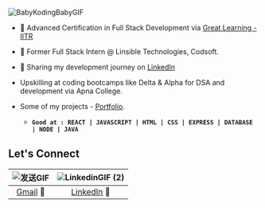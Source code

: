 ![BabyKodingBabyGIF](https://github.com/DhananjayGoyalGL/DhananjayGoyalGL/assets/113744303/9a483217-0381-4630-aaaa-0ba99c611434)



- 🌟 Advanced Certification in Full Stack Development via [Great Learning - IITR](https://eportfolio.mygreatlearning.com/dhananjay-goyal)
- 🚀 Former Full Stack Intern @ Linsible Technologies, Codsoft.
- 📸 Sharing my development journey on [LinkedIn](https://www.linkedin.com/in/dhananjaygoyal/)
- Upskilling at coding bootcamps like Delta & Alpha for DSA and development via Apna College.
- Some of my projects - [Portfolio](https://aquamarine-hotteok-af3024.netlify.app/).
  
    - **```Good at : REACT | JAVASCRIPT | HTML | CSS | EXPRESS | DATABASE | NODE | JAVA```**
      
## Let's Connect
| ![发送GIF](https://github.com/DhananjayGoyalGL/DhananjayGoyalGL/assets/113744303/ccc7727d-cbd2-48e0-9dda-e0ee010ed428) | ![LinkedinGIF (2)](https://github.com/DhananjayGoyalGL/DhananjayGoyalGL/assets/113744303/b1347d95-e093-4671-95be-b2922d5006af) | 
| :--: | :--: |
| [Gmail](1406dhananjay@gmail.com) 📩 | [LinkedIn](https://www.linkedin.com/in/dhananjaygoyal/) 💫 |


